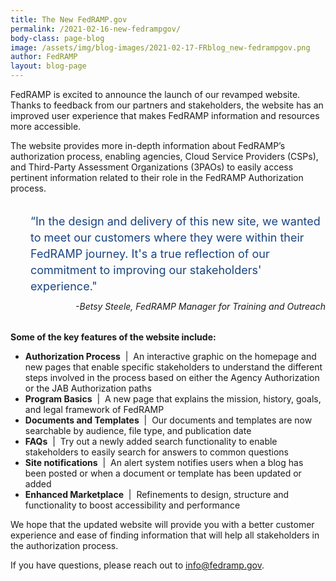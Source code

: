 ```yaml
---
title: The New FedRAMP.gov
permalink: /2021-02-16-new-fedrampgov/
body-class: page-blog
image: /assets/img/blog-images/2021-02-17-FRblog_new-fedrampgov.png
author: FedRAMP
layout: blog-page
---
```

FedRAMP is excited to announce the launch of our revamped website. Thanks to feedback from our partners and stakeholders, the website has an improved user experience that makes FedRAMP information and resources more accessible.

The website provides more in-depth information about FedRAMP’s authorization process, enabling agencies, Cloud Service Providers (CSPs), and Third-Party Assessment Organizations (3PAOs) to easily access pertinent information related to their role in the FedRAMP Authorization process.

<p style="margin-top: 32px; margin-bottom: 0rem; padding-left:32px; font-size: 1.125rem; line-height: 1.625rem; color: #1a4480">“In the design and delivery of this new site, we wanted to meet our customers where they were within their FedRAMP journey. It's a true reflection of our commitment to improving our stakeholders' experience."</p>

<p style="text-align: right; margin-top: 10px; font-size: .875rem"><em>-Betsy Steele, FedRAMP Manager for Training and Outreach</em></p>

<p style="margin-top: 32px"><strong>Some of the key features of the website include:</strong></p>

- <strong>Authorization Process</strong>&nbsp;&nbsp;&#124;&nbsp; An interactive graphic on the homepage and new pages that enable specific stakeholders to understand the different steps involved in the process based on either the Agency Authorization or the JAB Authorization paths
- <strong>Program Basics</strong>&nbsp;&nbsp;&#124;&nbsp; A new page that explains the mission, history, goals, and legal framework of FedRAMP 
- <strong>Documents and Templates</strong>&nbsp;&nbsp;&#124;&nbsp; Our documents and templates are now searchable by audience, file type, and publication date
- <strong>FAQs</strong>&nbsp;&nbsp;&#124;&nbsp; Try out a newly added search functionality to enable stakeholders to easily search for answers to common questions
- <strong>Site notifications</strong>&nbsp;&nbsp;&#124;&nbsp; An alert system notifies users when a blog has been posted or when a document or template has been updated or added
- <strong>Enhanced Marketplace</strong>&nbsp;&nbsp;&#124;&nbsp; Refinements to design, structure and functionality to boost accessibility and performance

We hope that the updated website will provide you with a better customer experience and ease of finding information that will help all stakeholders in the authorization process.

If you have questions, please reach out to <a href="mailto:info@fedramp.gov">info@fedramp.gov</a>. 

